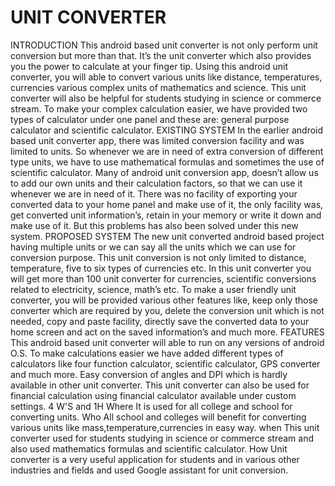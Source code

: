 # UNIT CONVERTER
 INTRODUCTION
    This android based unit converter is not only perform unit conversion but more than that. It’s the unit converter which also provides you the power to calculate at your finger tip. Using this android unit converter, you will able to convert various units like distance, temperatures, currencies various complex units of mathematics and science. This unit converter will also be helpful for students studying in science or commerce stream. To make your complex calculation easier, we have provided two types of calculator under one panel and these are: general purpose calculator and scientific calculator.
 EXISTING SYSTEM
    In the earlier android based unit converter app, there was limited conversion facility and was limited to units. So whenever we are in need of extra conversion of different type units, we have to use mathematical formulas and sometimes the use of scientific calculator. Many of android unit conversion app, doesn’t allow us to add our own units and their calculation factors, so that we can use it whenever we are in need of it. There was no facility of exporting your converted data to your home panel and make use of it, the only facility was, get converted unit information’s, retain in your memory or write it down and make use of it. But this problems has also been solved under this new system.
 PROPOSED SYSTEM 
    The new unit converted android based project having multiple units or we can say all the units which we can use for conversion purpose. This unit conversion is not only limited to distance, temperature, five to six types of currencies etc. In this unit converter you will get more than 100 unit converter for currencies, scientific conversions related to electricity, science, math’s etc. To make a user friendly unit converter, you will be provided various other features like, keep only those converter which are required by you, delete the conversion unit which is not needed, copy and paste facility, directly save the converted data to your home screen and act on the saved information’s and much more.
FEATURES
    This android based unit converter will able to run on any versions of android O.S.
    To make calculations easier we have added different types of calculators like four function calculator, scientific calculator, GPS converter and much more.
    Easy conversion of angles and DPI which is hardly available in other unit converter.
    This unit converter can also be used for financial calculation using financial calculator available under custom settings. 
  4 W'S and 1H
  Where
     It is used for all college and school for converting units.
  Who
     All school and colleges will benefit for converting various units like mass,temperature,currencies in easy way.
  when 
     This unit converter used for students studying in science or commerce stream and also used mathematics formulas and scientific calculator.
  How 
     Unit converter is a very useful application for students and in various other industries and fields and used Google assistant for unit conversion. 
    
